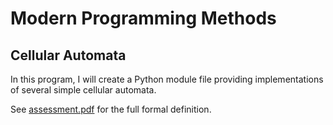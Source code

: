 # Modern Programming Methods
## Cellular Automata

In this program, I will create a Python module file providing implementations of several simple cellular automata.

See [assessment.pdf](./assessment.pdf) for the full formal definition.
